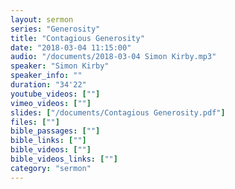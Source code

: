 ```yaml
---
layout: sermon
series: "Generosity"
title: "Contagious Generosity"
date: "2018-03-04 11:15:00"
audio: "/documents/2018-03-04 Simon Kirby.mp3"
speaker: "Simon Kirby"
speaker_info: ""
duration: "34'22"
youtube_videos: [""]
vimeo_videos: [""]
slides: ["/documents/Contagious Generosity.pdf"]
files: [""]
bible_passages: [""]
bible_links: [""]
bible_videos: [""]
bible_videos_links: [""]
category: "sermon"
---
```

